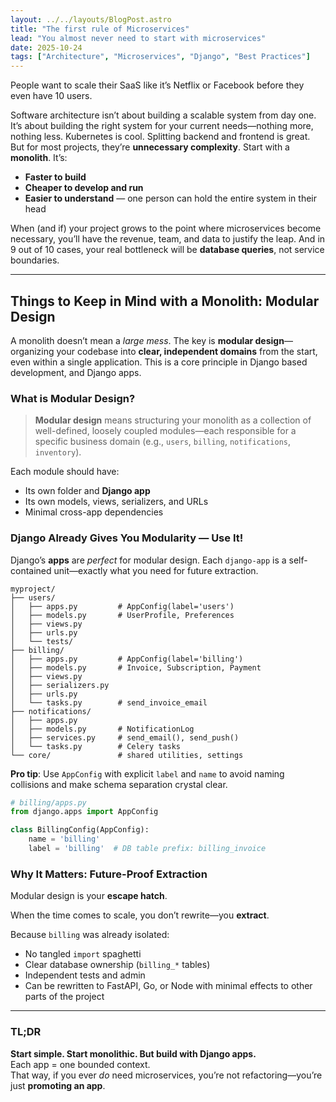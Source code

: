 ```yaml
---
layout: ../../layouts/BlogPost.astro
title: "The first rule of Microservices"
lead: "You almost never need to start with microservices"
date: 2025-10-24
tags: ["Architecture", "Microservices", "Django", "Best Practices"]
---
```


People want to scale their SaaS like it’s Netflix or Facebook before they even have 10 users.

Software architecture isn’t about building a scalable system from day one. It’s about building the right system for your current needs—nothing more, nothing less.
Kubernetes is cool.
Splitting backend and frontend is great.
But for most projects, they’re **unnecessary complexity**. Start with a **monolith**. It’s:

 - **Faster to build**
 - **Cheaper to develop and run**
 - **Easier to understand** — one person can hold the entire system in their head

When (and if) your project grows to the point where microservices become necessary, you’ll have the revenue, team, and data to justify the leap. And in 9 out of 10 cases, your real bottleneck will be **database queries**, not service boundaries.

---

## Things to Keep in Mind with a Monolith: Modular Design

A monolith doesn’t mean a *large mess*. The key is **modular design**—organizing your codebase into **clear, independent domains** from the start, even within a single application. This is a core principle in Django based development, and Django apps.

### What is Modular Design?

> **Modular design** means structuring your monolith as a collection of well-defined, loosely coupled modules—each responsible for a specific business domain (e.g., `users`, `billing`, `notifications`, `inventory`).

Each module should have:
- Its own folder and **Django app**
- Its own models, views, serializers, and URLs
- Minimal cross-app dependencies

### Django Already Gives You Modularity — Use It!

Django’s **apps** are *perfect* for modular design. Each `django-app` is a self-contained unit—exactly what you need for future extraction.

```
myproject/
├── users/
│   ├── apps.py         # AppConfig(label='users')
│   ├── models.py       # UserProfile, Preferences
│   ├── views.py
│   ├── urls.py
│   └── tests/
├── billing/
│   ├── apps.py         # AppConfig(label='billing')
│   ├── models.py       # Invoice, Subscription, Payment
│   ├── views.py
│   ├── serializers.py
│   ├── urls.py
│   └── tasks.py        # send_invoice_email
├── notifications/
│   ├── apps.py
│   ├── models.py       # NotificationLog
│   ├── services.py     # send_email(), send_push()
│   └── tasks.py        # Celery tasks
└── core/               # shared utilities, settings
```

**Pro tip**: Use `AppConfig` with explicit `label` and `name` to avoid naming collisions and make schema separation crystal clear.

```python
# billing/apps.py
from django.apps import AppConfig

class BillingConfig(AppConfig):
    name = 'billing'
    label = 'billing'  # DB table prefix: billing_invoice
```

### Why It Matters: Future-Proof Extraction

Modular design is your **escape hatch**.

When the time comes to scale, you don’t rewrite—you **extract**.

Because `billing` was already isolated:
- No tangled `import` spaghetti
- Clear database ownership (`billing_*` tables)
- Independent tests and admin
- Can be rewritten to FastAPI, Go, or Node with minimal effects to other parts of the project

---

### TL;DR

**Start simple. Start monolithic. But build with Django apps.**  
Each app = one bounded context.  
That way, if you ever *do* need microservices, you’re not refactoring—you’re just **promoting an app**.
